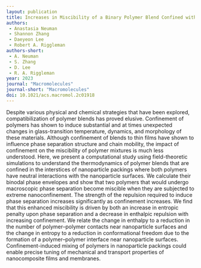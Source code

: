 ```yaml
---
layout: publication
title: Increases in Miscibility of a Binary Polymer Blend Confined within a Nanoparticle Packing
authors:
 - Anastasia Neuman
 - Shannon Zhang
 - Daeyeon Lee
 - Robert A. Riggleman
authors-short:
 - A. Neuman
 - S. Zhang
 - D. Lee
 - R. A. Riggleman
year: 2023
journal: "Macromolecules"
journal-short: "Macromolecules"
doi: 10.1021/acs.macromol.2c01918
---
```

Despite various physical and chemical strategies that have been explored, compatibilization of polymer blends has proved elusive. Confinement of polymers has shown to induce substantial and at times unexpected changes in glass-transition temperature, dynamics, and morphology of these materials. Although confinement of blends to thin films have shown to influence phase separation structure and chain mobility, the impact of confinement on the miscibility of polymer mixtures is much less understood. Here, we present a computational study using field-theoretic simulations to understand the thermodynamics of polymer blends that are confined in the interstices of nanoparticle packings where both polymers have neutral interactions with the nanoparticle surfaces. We calculate their binodal phase envelopes and show that two polymers that would undergo macroscopic phase separation become miscible when they are subjected to extreme nanoconfinement. The strength of the repulsion required to induce phase separation increases significantly as confinement increases. We find that this enhanced miscibility is driven by both an increase in entropic penalty upon phase separation and a decrease in enthalpic repulsion with increasing confinement. We relate the change in enthalpy to a reduction in the number of polymer–polymer contacts near nanoparticle surfaces and the change in entropy to a reduction in conformational freedom due to the formation of a polymer–polymer interface near nanoparticle surfaces. Confinement-induced mixing of polymers in nanoparticle packings could enable precise tuning of mechanical and transport properties of nanocomposite films and membranes.
